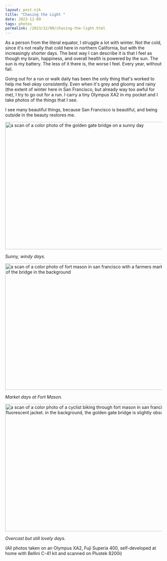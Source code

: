 ```yaml
---
layout: post.njk
title: "Chasing the Light "
date: 2023-12-09
tags: photos
permalink: /2023/12/09/chasing-the-light.html
---
```

As a person from the literal equator, I struggle a lot with winter. Not the cold, since it's not really that cold here in northern California, but with the increasingly shorter days. The best way I can describe it is that I feel as though my brain, happiness, and overall health is powered by the sun. The sun is my battery. The less of it there is, the worse I feel. Every year, without fail.

Going out for a run or walk daily has been the only thing that's worked to help me feel *okay* consistently. Even when it's grey and gloomy and rainy (the extent of winter here in San Francisco, but already way too awful for me), I try to go out for a run. I carry a tiny Olympus XA2 in my pocket and I take photos of the things that I see.

I see many beautiful things, because San Francisco is beautiful, and being outside in the beauty restores me.

<img src="/photos/uploads/20231207-olympusxa2-fuji400-bellini-runningmissiontl-0012-edit-positive.jpg" width="600" height="408" alt="a scan of a color photo of the golden gate bridge on a sunny day">

*Sunny, windy days.*

<img src="/photos/uploads/20231207-olympusxa2-fuji400-bellini-runningmissiontl-0006-positive.jpg" width="600" height="405" alt="a scan of a color photo of fort mason in san francisco with a farmers market and a view of the bridge in the background">

*Market days at Fort Mason.*

<img src="/photos/uploads/20231207-olympusxa2-fuji400-bellini-runningmissiontl-0011-positive.jpg" width="600" height="408" alt="a scan of a color photo of a cyclist biking through fort mason in san francisco with a fluorescent jacket. in the background, the golden gate bridge is slightly obscured">

*Overcast but still lovely days.*

(All photos taken on an Olympus XA2, Fuji Superia 400, self-developed at home with Bellini C-41 kit and scanned on Plustek 8200i)
